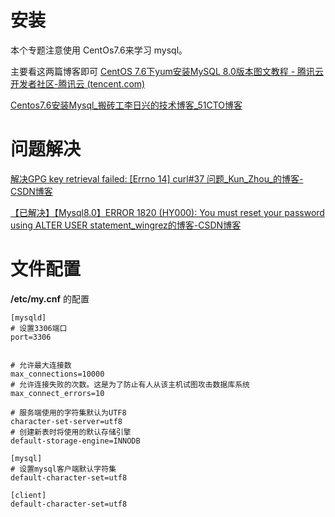 
# 安装
本个专题注意使用 CentOs7.6来学习 mysql。

主要看这两篇博客即可
[CentOS 7.6下yum安装MySQL 8.0版本图文教程 - 腾讯云开发者社区-腾讯云 (tencent.com)](https://cloud.tencent.com/developer/article/2076339)

[Centos7.6安装Mysql_搬砖工李日兴的技术博客_51CTO博客](https://blog.51cto.com/lirixing/4914033)


# 问题解决
[解决GPG key retrieval failed: [Errno 14] curl#37 问题_Kun_Zhou_的博客-CSDN博客](https://blog.csdn.net/qq_35009393/article/details/124784443)

[【已解决】【Mysql8.0】ERROR 1820 (HY000): You must reset your password using ALTER USER statement_wingrez的博客-CSDN博客](https://blog.csdn.net/wingrez/article/details/99825144)


# 文件配置
**/etc/my.cnf**  的配置
```
[mysqld]
# 设置3306端口
port=3306


# 允许最大连接数
max_connections=10000
# 允许连接失败的次数。这是为了防止有人从该主机试图攻击数据库系统
max_connect_errors=10

# 服务端使用的字符集默认为UTF8
character-set-server=utf8
# 创建新表时将使用的默认存储引擎
default-storage-engine=INNODB

[mysql]
# 设置mysql客户端默认字符集
default-character-set=utf8

[client]
default-character-set=utf8
```